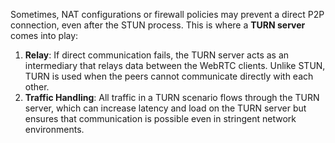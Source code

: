Sometimes, NAT configurations or firewall policies may prevent a direct P2P connection, even after the STUN process. This is where a **TURN server** comes into play:

1. **Relay**: If direct communication fails, the TURN server acts as an intermediary that relays data between the WebRTC clients. Unlike STUN, TURN is used when the peers cannot communicate directly with each other.
2. **Traffic Handling**: All traffic in a TURN scenario flows through the TURN server, which can increase latency and load on the TURN server but ensures that communication is possible even in stringent network environments.
